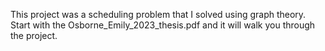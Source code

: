This project was a scheduling problem that I solved using graph theory. Start with the Osborne_Emily_2023_thesis.pdf and it will walk you through the project. 
